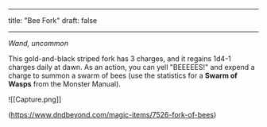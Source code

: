 
---
title: "Bee Fork"
draft: false

---

*Wand, uncommon*

This gold-and-black striped fork has 3 charges, and it regains 1d4-1 charges daily at dawn. As an action, you can yell "BEEEEES!" and expend a charge to summon a swarm of bees (use the statistics for a **Swarm of Wasps** from the Monster Manual).


![[Capture.png]]



(https://www.dndbeyond.com/magic-items/7526-fork-of-bees)